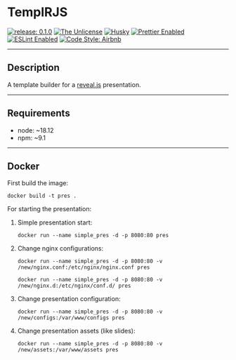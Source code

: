 # TemplRJS

[![release: 0.1.0](https://img.shields.io/badge/rel-0.1.0-blue.svg?style=flat-square)](https://gitlab.int.dsmz.de/artur.lissin/templrjs)
[![The Unlicense](https://img.shields.io/badge/License-Unlicense-brightgreen.svg?style=flat-square)](https://choosealicense.com/licenses/unlicense/)
[![Husky](https://img.shields.io/badge/Husky-enabled-brightgreen?style=flat-square)](https://github.com/typicode/husky)
[![Prettier Enabled](https://img.shields.io/badge/Prettier-enabled-brightgreen.svg?style=flat-square)](https://github.com/prettier/prettier)
[![ESLint Enabled](https://img.shields.io/badge/ESLint-enabled-brightgreen.svg?style=flat-square)](https://github.com/eslint/eslint)
[![Code Style: Airbnb](https://img.shields.io/badge/code%20style-Airbnb-brightgreen.svg?style=flat-square)](https://github.com/airbnb/javascript)

---

## Description

A template builder for a [reveal.js](https://revealjs.com/) presentation.

---

## Requirements

-   node: ~18.12
-   npm: ~9.1

---

## Docker

First build the image:

```shell
docker build -t pres .
```

For starting the presentation:

1. Simple presentation start:

    ```shell
    docker run --name simple_pres -d -p 8080:80 pres
    ```

2. Change nginx configurations:

    ```shell
    docker run --name simple_pres -d -p 8080:80 -v /new/nginx.conf:/etc/nginx/nginx.conf pres
    ```

    ```shell
    docker run --name simple_pres -d -p 8080:80 -v /new/nginx.d:/etc/nginx/conf.d/ pres
    ```

3. Change presentation configuration:

    ```shell
    docker run --name simple_pres -d -p 8080:80 -v /new/configs:/var/www/configs pres
    ```

4. Change presentation assets (like slides):

    ```shell
    docker run --name simple_pres -d -p 8080:80 -v /new/assets:/var/www/assets pres
    ```
